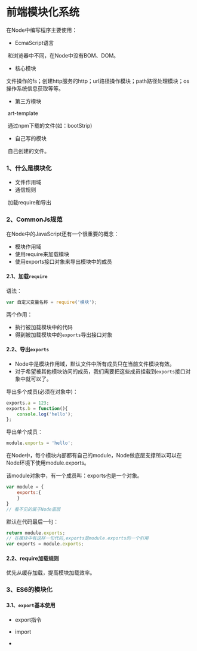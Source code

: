 # 前端模块化系统

在Node中编写程序主要使用：

- EcmaScript语言

​          和浏览器中不同，在Node中没有BOM、DOM。

- 核心模块

​          文件操作的fs；创建http服务的http；url路径操作模块；path路径处理模块；os操作系统信息获取等等。

- 第三方模块

​          art-template

​          通过npm下载的文件(如：bootStrip)

- 自己写的模块

​          自己创建的文件。

### 1、什么是模块化

- 文件作用域
- 通信规则

​          加载require和导出

### 2、CommonJs规范

 在Node中的JavaScript还有一个很重要的概念：

- 模块作用域
- 使用require来加载模块
- 使用exports接口对象来导出模块中的成员

#### 2.1、加载`require`

语法：

```javascript
var 自定义变量名称 = require('模块');
```

两个作用：

- 执行被加载模块中的代码
- 得到被加载模块中的`exports`导出接口对象

#### 2.2、导出`exports`

- Node中是模块作用域，默认文件中所有成员只在当前文件模块有效。
- 对于希望被其他模块访问的成员，我们需要把这些成员挂载到`exports`接口对象中就可以了。

导出多个成员(必须在对象中)：

```javascript
exports.a = 123;
exports.b = function(){
    console.log('hello');
};
```

导出单个成员：

```javascript
module.exports = 'hello';
```

在Node中，每个模块内部都有自己的module，Node做底层支撑所以可以在Node环境下使用module.exports。

该module对象中，有一个成员叫：exports也是一个对象。

```javascript
var module = {
    exports:{
    }
}
// 看不见的属于Node底层
```

默认在代码最后一句：

```javascript
return module.exports;
// 在模块中有这样一句代码,exports是module.exports的一个引用
var exports = module.exports;
```

#### 2.2、require加载规则

优先从缓存加载，提高模块加载效率。

### 3、ES6的模块化

#### 3.1、`export`基本使用

- export指令
- import



-  